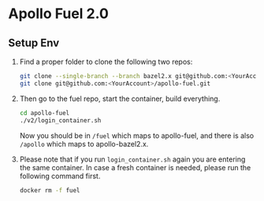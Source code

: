 # Apollo Fuel 2.0

## Setup Env

1. Find a proper folder to clone the following two repos:

   ```bash
   git clone --single-branch --branch bazel2.x git@github.com:<YourAccount>/apollo.git apollo-bazel2.x
   git clone git@github.com:<YourAccount>/apollo-fuel.git
   ```

1. Then go to the fuel repo, start the container, build everything.

   ```bash
   cd apollo-fuel
   ./v2/login_container.sh
   ```

   Now you should be in `/fuel` which maps to apollo-fuel, and there is also `/apollo` which maps to
   apollo-bazel2.x.

1. Please note that if you run `login_container.sh` again you are entering the same container. In
   case a fresh container is needed, please run the following command first.

   ```bash
   docker rm -f fuel
   ```
